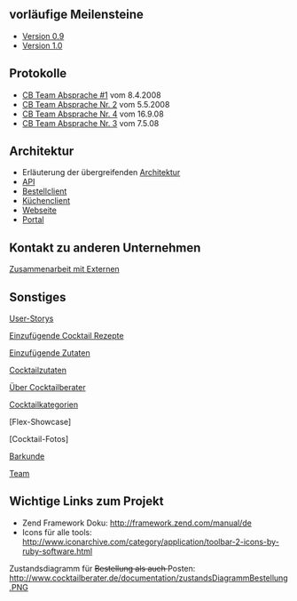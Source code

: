 ## vorläufige Meilensteine ##
  * [Version 0.9](Todos.md)
  * [Version 1.0](Todos.md)

## Protokolle ##
  * [CB Team Absprache #1](CB_Team_Absprache_1.md) vom 8.4.2008
  * [CB Team Absprache Nr. 2](CB_Team_Absprache_Nr_2.md) vom 5.5.2008
  * [CB Team Absprache Nr. 4](CB_Team_Absprache_Nr_4.md) vom 16.9.08
  * [CB Team Absprache Nr. 3](CB_Team_Absprache_Nr_3.md) vom 7.5.08

## Architektur ##
  * Erläuterung der übergreifenden [Architektur](Architektur.md)
  * [API](API.md)
  * [Bestellclient](Bestellclient.md)
  * [Küchenclient](Kuechenclient.md)
  * [Webseite](Webseite.md)
  * [Portal](Portal.md)

## Kontakt zu anderen Unternehmen ##
[Zusammenarbeit mit Externen](Zusammenarbeit_mit_Externen.md)

## Sonstiges ##
[User-Storys](Userstorys.md)

[Einzufügende Cocktail Rezepte](Cocktailberater_Rezepte.md)

[Einzufügende Zutaten](Cocktailberater_Zutaten.md)

[Cocktailzutaten](Cocktailzutaten.md)

[Über Cocktailberater](UeberCocktailberater.md)

[Cocktailkategorien](Cocktailkategorien.md)

[Flex-Showcase]

[Cocktail-Fotos]

[Barkunde](Barkunde.md)

[Team](Team.md)

## Wichtige Links zum Projekt ##

  * Zend Framework Doku: http://framework.zend.com/manual/de
  * Icons für alle tools: http://www.iconarchive.com/category/application/toolbar-2-icons-by-ruby-software.html

Zustandsdiagramm für <strike>Bestellung als auch </strike> Posten: http://www.cocktailberater.de/documentation/zustandsDiagrammBestellung.PNG